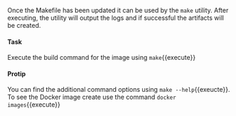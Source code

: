 Once the Makefile has been updated it can be used by the `make` utility. After executing, the utility will output the logs and if successful the artifacts will be created.

#### Task
Execute the build command for the image using `make`{{execute}}

#### Protip
You can find the additional command options using `make --help`{{exeucte}}. To see the Docker image create use the command `docker images`{{execute}}

